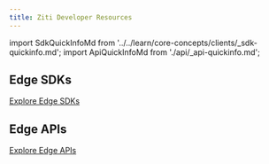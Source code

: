```yaml
---
title: Ziti Developer Resources
---
```


import SdkQuickInfoMd from '../../learn/core-concepts/clients/_sdk-quickinfo.md';
import ApiQuickInfoMd from './api/_api-quickinfo.md';

## Edge SDKs

<SdkQuickInfoMd/>

[Explore Edge SDKs](../../reference/developer/sdk/index.mdx)

## Edge APIs

<ApiQuickInfoMd/>

[Explore Edge APIs](./api/index.md)
